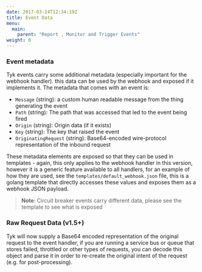 ```yaml
---
date: 2017-03-24T12:34:19Z
title: Event Data
menu:
  main:
    parent: "Report , Monitor and Trigger Events"
weight: 0 
---
```


### Event metadata

Tyk events carry some additional metadata (especially important for the webhook handler). this data can be used by the webhook and exposed if it implements it. The metadata that comes with an event is:

*   `Message` (string): a custom human readable message from the thing generating the event
*   `Path` (string): The path that was accessed that led to the event being fired
*   `Origin` (string): Origin data (if it exists)
*   `Key` (string): The key that raised the event
*   `OriginatingRequest` (string): Base64-encoded wire-protocol representation of the inbound request

These metadata elements are exposed so that they can be used in templates - again, this only applies to the webhook handler in this version, however it is a generic feature available to all handlers, for an example of how they are used, see the `templates/default_webhook.json` file, this is a golang template that directly accesses these values and exposes them as a webhook JSON payload.

> **Note**: Circuit breaker events carry different data, please see the template to see what is exposed

### Raw Request Data (v1.5+)

Tyk will now supply a Base64 encoded representation of the original request to the event handler, if you are running a service bus or queue that stores failed, throttled or other types of requests, you can decode this object and parse it in order to re-create the original intent of the request (e.g. for post-processing).